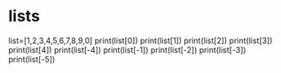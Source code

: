 # lists
list=[1,2,3,4,5,6,7,8,9,0]
print(list[0])
print(list[1])
print(list[2])
print(list[3])
print(list[4])
print(list[-4])
print(list[-1])
print(list[-2])
print(list[-3])
print(list[-5])
